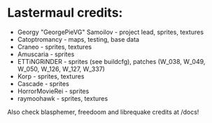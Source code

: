 # Lastermaul credits:
* Georgy "GeorgePieVG" Samoilov - project lead, sprites, textures
* Catoptromancy - maps, testing, base data
* Craneo - sprites, textures
* Amuscaria - sprites
* ETTiNGRiNDER - sprites (see buildcfg), patches (W_038, W_049, W_050, W_126, W_127, W_337) 
* Korp - sprites, textures
* Cascade - sprites
* HorrorMovieRei - sprites
* raymoohawk - sprites, textures

Also check blasphemer, freedoom and librequake credits at /docs!
